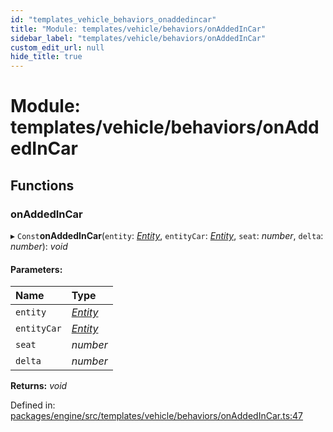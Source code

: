 ```yaml
---
id: "templates_vehicle_behaviors_onaddedincar"
title: "Module: templates/vehicle/behaviors/onAddedInCar"
sidebar_label: "templates/vehicle/behaviors/onAddedInCar"
custom_edit_url: null
hide_title: true
---
```


# Module: templates/vehicle/behaviors/onAddedInCar

## Functions

### onAddedInCar

▸ `Const`**onAddedInCar**(`entity`: [*Entity*](../classes/ecs_classes_entity.entity.md), `entityCar`: [*Entity*](../classes/ecs_classes_entity.entity.md), `seat`: *number*, `delta`: *number*): *void*

#### Parameters:

Name | Type |
:------ | :------ |
`entity` | [*Entity*](../classes/ecs_classes_entity.entity.md) |
`entityCar` | [*Entity*](../classes/ecs_classes_entity.entity.md) |
`seat` | *number* |
`delta` | *number* |

**Returns:** *void*

Defined in: [packages/engine/src/templates/vehicle/behaviors/onAddedInCar.ts:47](https://github.com/xr3ngine/xr3ngine/blob/716a06460/packages/engine/src/templates/vehicle/behaviors/onAddedInCar.ts#L47)
